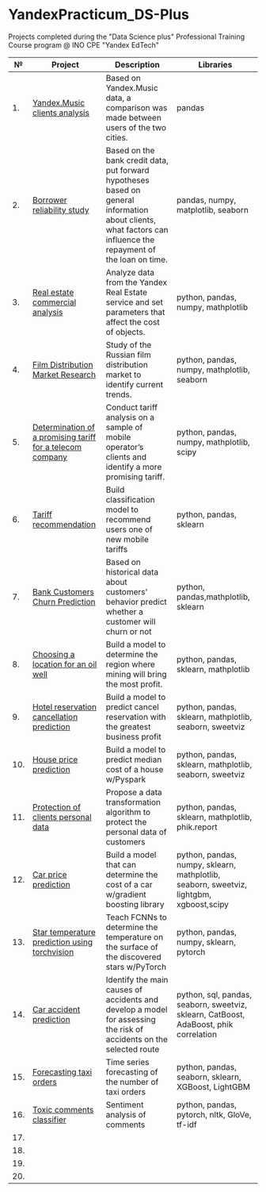 # YandexPracticum_DS-Plus
Projects completed during the "Data Science plus" Professional Training Course program @ INO CPE "Yandex EdTech"

| №  | Project                      | Description                                              | Libraries     |
|----| ---------------------------- | -------------------------------------------------------- | ------------- |
| 1. | [Yandex.Music clients analysis](https://github.com/valfrank/YandexPracticum_DS-Plus/tree/main/01_Yandex.Music)| Based on Yandex.Music data, a comparison was made between users of the two cities. | pandas  |
| 2. | [Borrower reliability study](https://github.com/valfrank/YandexPracticum_DS-Plus/tree/main/02_Borrower%20Reliability%20Study)| Based on the bank credit data, put forward hypotheses based on general information about clients, what factors can influence the repayment of the loan on time.| pandas, numpy, matplotlib, seaborn|
| 3. | [Real estate commercial analysis](https://github.com/valfrank/YandexPracticum_DS-Plus/tree/main/03_Real%20estate%20commercial%20analysis)| Analyze data from the Yandex Real Estate service and set parameters that affect the cost of objects.| python, pandas, numpy, mathplotlib|
| 4. | [Film Distribution Market Research](https://github.com/valfrank/YandexPracticum_DS-Plus/tree/main/04_Film%20Distribution%20Market%20Research)| Study of the Russian film distribution market to identify current trends.|python, pandas, numpy, mathplotlib, seaborn|
| 5. | [Determination of a promising tariff for a telecom company](https://github.com/valfrank/YandexPracticum_DS-Plus/tree/main/05_Determination%20of%20a%20promising%20tariff%20for%20a%20telecom%20company)|Conduct tariff analysis on a sample of mobile operator’s clients and identify a more promising tariff.|python, pandas, numpy, mathplotlib, scipy|
| 6. |[Tariff recommendation](https://github.com/valfrank/YandexPracticum_DS-Plus/tree/main/06_Tariff%20recommendation)|Build classification model to recommend users one of new mobile tariffs| python, pandas, sklearn|
| 7. | [Bank Customers Churn Prediction](https://github.com/valfrank/YandexPracticum_DS-Plus/tree/main/07_Bank%20Customers%20Churn%20Prediction)|Based on historical data about customers' behavior predict whether a customer will churn or not|python, pandas,mathplotlib, sklearn|
| 8. |[Choosing a location for an oil well](https://github.com/valfrank/YandexPracticum_DS-Plus/tree/main/08_Choosing%20a%20location%20for%20an%20oil%20well)|Build a model to determine the region where mining will bring the most profit.|python, pandas, sklearn, mathplotlib|
| 9. |[Hotel reservation cancellation prediction](https://github.com/valfrank/YandexPracticum_DS-Plus/tree/main/09_Hotel%20reservation%20cancellation%20prediction)|Build a model to predict сancel reservation with the greatest business profit|python, pandas, sklearn, mathplotlib, seaborn, sweetviz|
| 10.|[House price prediction](https://github.com/valfrank/YandexPracticum_DS-Plus/tree/main/10_House%20price%20prediction)|Build a model to predict median cost of a house w/Pyspark|python, pandas, sklearn, mathplotlib, seaborn, sweetviz|
| 11.|[Protection of clients personal data](https://github.com/valfrank/YandexPracticum_DS-Plus/tree/main/11_Protection%20of%20clients%20personal%20data)|Propose a data transformation algorithm to protect the personal data of customers|python, pandas, sklearn, mathplotlib, phik.report|
| 12.|[Car price prediction](https://github.com/valfrank/YandexPracticum_DS-Plus/tree/main/12_Car%20price%20prediction)|Build a model that can determine the cost of a car w/gradient boosting library|python, pandas, numpy, sklearn, mathplotlib, seaborn, sweetviz, lightgbm, xgboost,scipy|
| 13.|[Star temperature prediction using torchvision](https://github.com/valfrank/YandexPracticum_DS-Plus/tree/main/13_Star%20temperature%20prediction%20using%20torchvision)|Teach FCNNs to determine the temperature on the surface of the discovered stars w/PyTorch|python, pandas, numpy, sklearn, pytorch|
| 14.|[Car accident prediction](https://github.com/valfrank/YandexPracticum_DS-Plus/tree/main/14_Car%20accident%20prediction)|Identify the main causes of accidents and develop a model for assessing the risk of accidents on the selected route|python, sql, pandas, seaborn, sweetviz, sklearn, CatBoost, AdaBoost, phik correlation|
| 15.|[Forecasting taxi orders](https://github.com/valfrank/YandexPracticum_DS-Plus/tree/main/15_Forecasting%20taxi%20orders)|Time series forecasting of the number of taxi orders|python, pandas, seaborn, sklearn, XGBoost, LightGBM|
| 16.|[Toxic comments classifier](https://github.com/valfrank/YandexPracticum_DS-Plus/tree/main/16_Toxic_comment_classifier)|Sentiment analysis of comments| python, pandas, pytorch, nltk, GloVe, tf-idf|
| 17.|
| 18.|
| 19.|
| 20.|

